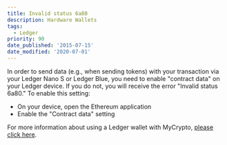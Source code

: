 ```yaml
---
title: Invalid status 6a80
description: Hardware Wallets
tags:
  - Ledger
priority: 90
date_published: '2015-07-15'
date_modified: '2020-07-01'
---
```


In order to send data (e.g., when sending tokens) with your transaction via your Ledger Nano S or Ledger Blue, you need to enable "contract data" on your Ledger device. If you do not, you will receive the error "Invalid status 6a80." To enable this setting:

* On your device, open the Ethereum application
* Enable the "Contract data" setting

For more information about using a Ledger wallet with MyCrypto, [please click here](/how-to/migrating/moving-from-mycrypto-to-ledger).
